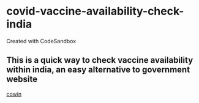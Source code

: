 # covid-vaccine-availability-check-india

Created with CodeSandbox

## This is a quick way to check vaccine availability within india, an easy alternative to government website

[cowin](https://www.cowin.gov.in/home)
